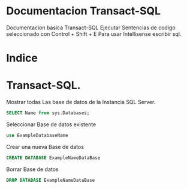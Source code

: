 # Documentacion Transact-SQL

Documentacion basica Transact-SQL
Ejecutar Sentencias de codigo seleccionado con Control + Shift + E
Para usar Intellisense escribir sql.

Indice
======

Transact-SQL.
======

Mostrar todas Las base de datos de la Instancia SQL Server.
```sql
SELECT Name from sys.Databases;
```

Seleccionar Base de datos existente
```sql
use ExampleDatabaseName
```

Crear una nueva Base de datos
```sql
CREATE DATABASE ExampleNameDataBase
```


Borrar Base de datos
```sql
DROP DATABASE ExampleNameDataBase
```